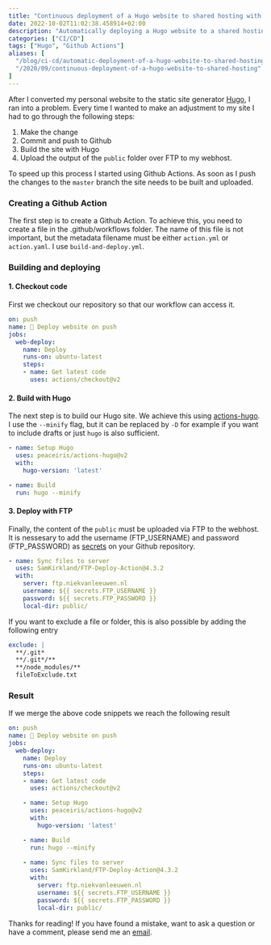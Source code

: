 ```yaml
---
title: "Continuous deployment of a Hugo website to shared hosting with Github Actions"
date: 2022-10-02T11:02:38.458914+02:00
description: "Automatically deploying a Hugo website to a shared hosting provider using Github Actions."
categories: ["CI/CD"]
tags: ["Hugo", "Github Actions"]
aliases: [
  "/blog/ci-cd/automatic-deployment-of-a-hugo-website-to-shared-hosting",
  "/2020/09/continuous-deployment-of-a-hugo-website-to-shared-hosting"
]
---
```


After I converted my personal website to the static site generator [Hugo](https://gohugo.io/), I ran into a problem. Every time I wanted to make an adjustment to my site I had to go through the following steps:

1. Make the change
2. Commit and push to Github
3. Build the site with Hugo
4. Upload the output of the `public` folder over FTP to my webhost.

To speed up this process I started using Github Actions. As soon as I push the changes to the `master` branch the site needs to be built and uploaded. 

### Creating a Github Action
The first step is to create a Github Action. To achieve this, you need to create a file in the .github/workflows folder. The name of this file is not important, but the metadata filename must be either `action.yml` or `action.yaml`. I use `build-and-deploy.yml`. 

### Building and deploying

#### 1. Checkout code
First we checkout our repository so that our workflow can access it.

```yaml
on: push
name: 🚀 Deploy website on push
jobs:
  web-deploy:
    name: Deploy
    runs-on: ubuntu-latest
    steps:
    - name: Get latest code
      uses: actions/checkout@v2

```

#### 2. Build with Hugo
The next step is to build our Hugo site. We achieve this using [actions-hugo](https://github.com/peaceiris/actions-hugo). I use the `--minify` flag, but it can be replaced by `-D` for example if you want to include drafts or just `hugo` is also sufficient.

```yaml
- name: Setup Hugo
  uses: peaceiris/actions-hugo@v2
  with:
    hugo-version: 'latest'

- name: Build
  run: hugo --minify
```

#### 3. Deploy with FTP

Finally, the content of the `public` must be uploaded via FTP to the webhost. It is nessesary to add the username (FTP_USERNAME) and password (FTP_PASSWORD) as [secrets](https://docs.github.com/en/actions/configuring-and-managing-workflows/creating-and-storing-encrypted-secrets) on your Github repository.

```yaml
- name: Sync files to server
  uses: SamKirkland/FTP-Deploy-Action@4.3.2
  with:
    server: ftp.niekvanleeuwen.nl
    username: ${{ secrets.FTP_USERNAME }}
    password: ${{ secrets.FTP_PASSWORD }}
    local-dir: public/
```

If you want to exclude a file or folder, this is also possible by adding the following entry

```yaml
exclude: |
  **/.git*
  **/.git*/**
  **/node_modules/**
  fileToExclude.txt
```

### Result
If we merge the above code snippets we reach the following result
```yaml
on: push
name: 🚀 Deploy website on push
jobs:
  web-deploy:
    name: Deploy
    runs-on: ubuntu-latest
    steps:
    - name: Get latest code
      uses: actions/checkout@v2

    - name: Setup Hugo
      uses: peaceiris/actions-hugo@v2
      with:
        hugo-version: 'latest'

    - name: Build
      run: hugo --minify
    
    - name: Sync files to server
      uses: SamKirkland/FTP-Deploy-Action@4.3.2
      with:
        server: ftp.niekvanleeuwen.nl
        username: ${{ secrets.FTP_USERNAME }}
        password: ${{ secrets.FTP_PASSWORD }}
        local-dir: public/
```

Thanks for reading! If you have found a mistake, want to ask a question or have a comment, please send me an [email](mailto:ik@niekvanleeuwen.nl).